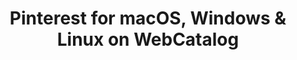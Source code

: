 ---
name: Pinterest
category: Social Networking
title: 'Pinterest for macOS, Windows & Linux on WebCatalog'
key: pinterest
fullUrl: 'https://www.pinterest.com'
hostname: pinterest.com

---